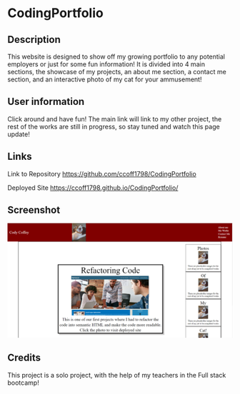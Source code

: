# CodingPortfolio

## Description

This website is designed to show off my growing portfolio to any potential employers or just for some fun information! It is divided into 4 main sections, the showcase of my projects, an about me section, a contact me section, and an interactive photo of my cat for your ammusement!

## User information
Click around and have fun! The main link will link to my other project, the rest of the works are still in progress, so stay tuned and watch this page update!
## Links

Link to Repository
https://github.com/ccoff1798/CodingPortfolio

Deployed Site
https://ccoff1798.github.io/CodingPortfolio/

## Screenshot


![photo of application](assets\images\CodingPortfolioPhoto.png)
## Credits

This project is a solo project, with the help of my teachers in the Full stack bootcamp!


